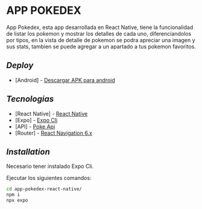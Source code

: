 # APP POKEDEX
App Pokedex, esta app desarrollada en React Native, tiene la funcionalidad de listar los pokemon y mostrar los detalles de cada uno, diferenciandolos por tipos, en la vista de detalle de pokemon se podra apreciar una imagen y sus stats, tambien se puede agregar a un apartado a tus pokemon favoritos.

## _Deploy_
- [Android] - [ Descargar APK para android ](https://expo.dev/artifacts/eas/7Z7av73fu3eAeAckpQAKcL.apk)

## _Tecnologias_

- [React Native] - [ React Native ](https://reactnative.dev/)
- [Expo] - [Expo Cli](https://docs.expo.dev/workflow/expo-cli/)
- [API] - [Poke Api](https://pokeapi.co/)
- [Router] - [React Navigation 6.x](https://reactnavigation.org/docs/getting-started/)

## _Installation_

Necesario tener instalado Expo Cli.

Ejecutar los siguientes comandos:

```sh
cd app-pokedex-react-native/
npm i
npx expo

```
